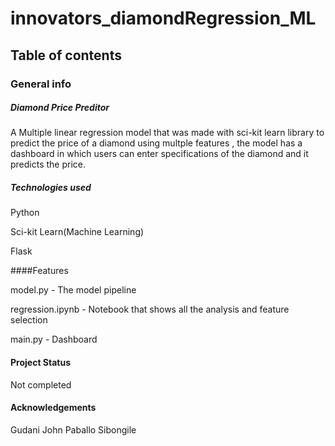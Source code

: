 # innovators_diamondRegression_ML

## Table of contents 

### General info 

##### Diamond Price Preditor 

A Multiple linear regression model that was made with sci-kit learn library to predict the price of a diamond using multple features , the model has a dashboard in which users can enter specifications of the diamond and it predicts the price.

##### Technologies used 

Python 

Sci-kit Learn(Machine Learning)

Flask

####Features 

model.py - The model pipeline 

regression.ipynb - Notebook that shows all the analysis and feature selection

main.py - Dashboard

#### Project Status 

Not completed

#### Acknowledgements 
Gudani
John
Paballo
Sibongile